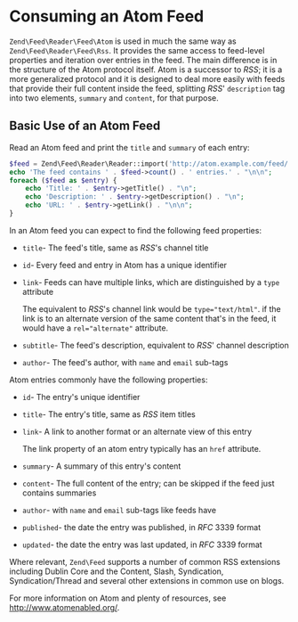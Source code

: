 # Consuming an Atom Feed

`Zend\Feed\Reader\Feed\Atom` is used in much the same way as `Zend\Feed\Reader\Feed\Rss`. It
provides the same access to feed-level properties and iteration over entries in the feed. The main
difference is in the structure of the Atom protocol itself. Atom is a successor to *RSS*; it is a
more generalized protocol and it is designed to deal more easily with feeds that provide their full
content inside the feed, splitting *RSS*' `description` tag into two elements, `summary` and
`content`, for that purpose.

## Basic Use of an Atom Feed

Read an Atom feed and print the `title` and `summary` of each entry:

```php
$feed = Zend\Feed\Reader\Reader::import('http://atom.example.com/feed/');
echo 'The feed contains ' . $feed->count() . ' entries.' . "\n\n";
foreach ($feed as $entry) {
    echo 'Title: ' . $entry->getTitle() . "\n";
    echo 'Description: ' . $entry->getDescription() . "\n";
    echo 'URL: ' . $entry->getLink() . "\n\n";
}
```

In an Atom feed you can expect to find the following feed properties:

- `title`- The feed's title, same as *RSS*'s channel title
- `id`- Every feed and entry in Atom has a unique identifier
- `link`- Feeds can have multiple links, which are distinguished by a `type` attribute

    The equivalent to *RSS*'s channel link would be `type="text/html"`. if the link is to an
alternate version of the same content that's in the feed, it would have a `rel="alternate"`
attribute.

- `subtitle`- The feed's description, equivalent to *RSS*' channel description
- `author`- The feed's author, with `name` and `email` sub-tags

Atom entries commonly have the following properties:

- `id`- The entry's unique identifier
- `title`- The entry's title, same as *RSS* item titles
- `link`- A link to another format or an alternate view of this entry

    The link property of an atom entry typically has an `href` attribute.

- `summary`- A summary of this entry's content
- `content`- The full content of the entry; can be skipped if the feed just contains summaries
- `author`- with `name` and `email` sub-tags like feeds have
- `published`- the date the entry was published, in *RFC* 3339 format
- `updated`- the date the entry was last updated, in *RFC* 3339 format

Where relevant, `Zend\Feed` supports a number of common RSS extensions including Dublin Core and the
Content, Slash, Syndication, Syndication/Thread and several other extensions in common use on blogs.

For more information on Atom and plenty of resources, see <http://www.atomenabled.org/>.
